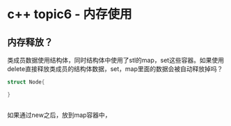 # c++ topic6 - 内存使用


## 内存释放？


类成员数据使用结构体，同时结构体中使用了stl的map，set这些容器。如果使用delete直接释放类成员的结构体数据，set，map里面的数据会被自动释放掉吗？

```c++
struct Node{

}



```


如果通过new之后，放到map容器中，